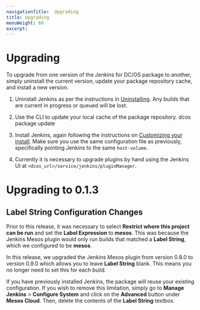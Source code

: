 ```yaml
---
navigationTitle:  Upgrading
title: Upgrading
menuWeight: 60
excerpt:
---
```

<h1>Upgrading</h1>

To upgrade from one version of the Jenkins for DC/OS package to another, simply uninstall the current version, update your package repository cache, and install a new version.

<ol>
<li>Uninstall Jenkins as per the instructions in <a href="../uninstall/">Uninstalling</a>. Any builds that are current in progress or queued will be lost.</p></li>
<li><p>Use the CLI to update your local cache of the package repository. 
    dcos package update</p></li>
<li><p>Install Jenkins, again following the instructions on <a href="../custom-install/">Customizing your install</a>. Make sure you use the same configuration file as previously, specifically pointing Jenkins to the same <code>host-volume</code>.</p></li>
<li><p>Currently it is necessary to upgrade plugins by hand using the Jenkins UI at <code>&lt;dcos_url&gt;/service/jenkins/pluginManager</code>.</p></li>
</ol>

<h1>Upgrading to 0.1.3</h1>

<h2>Label String Configuration Changes</h2>

<p>Prior to this release, it was necessary to select <strong>Restrict where this project can be run</strong> and set the <strong>Label Expression</strong> to <strong>mesos</strong>. This was because the Jenkins Mesos plugin would only run builds that matched a <strong>Label String</strong>, which we configured to be <strong>mesos</strong>.

In this release, we upgraded the Jenkins Mesos plugin from version 0.8.0 to version 0.9.0 which allows you to leave <strong>Label String</strong> blank. This means you no longer need to set this for each build.

If you have previously installed Jenkins, the package will reuse your existing configuration. If you wish to remove this limitation, simply go to <strong>Manage Jenkins</strong> > <strong>Configure System</strong> and click on the <strong>Advanced</strong> button under <strong>Mesos Cloud</strong>. Then, delete the contents of the <strong>Label String</strong> textbox.
